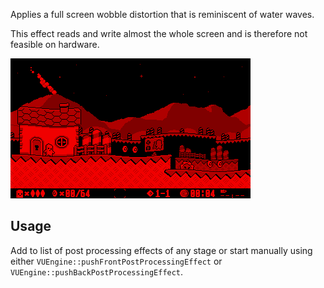 Applies a full screen wobble distortion that is reminiscent of water waves. 

This effect reads and write almost the whole screen and is therefore not feasible on hardware. 

![](https://raw.githubusercontent.com/VUEngine/VUEngine-Plugins/master/postProcessing/Wobble/preview.png)

Usage
-----

Add to list of post processing effects of any stage or start manually using either `VUEngine::pushFrontPostProcessingEffect` or `VUEngine::pushBackPostProcessingEffect`. 
